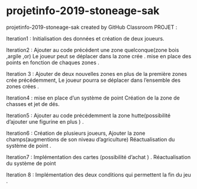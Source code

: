 # projetinfo-2019-stoneage-sak
projetinfo-2019-stoneage-sak created by GitHub Classroom
PROJET :

Iteration1 : 
Initialisation des données et création de deux  joueurs. 


Iteration2 : 
Ajouter au code précédent une zone quelconque(zone bois ,argile ,or) 
Le joueur peut se déplacer dans la zone crée . mise en place des points en fonction de chaques zones . 


Iteration 3 :
Ajouter de deux nouvelles zones en plus de la première zones crée précédemment,
Le joueur pourra se déplacer  dans l’ensemble des zones crées .


Iteration4 : 
mise en place d’un système de point 
Création de la zone de chasses  et jet de dés.


Iteration5 : 
Ajouter au code précédemment la zone hutte(possibilité d’ajouter  une figurine en plus ) . 


Iteration6 : 
Création de plusieurs joueurs,
Ajouter la zone champs(augmentions de son niveau d’agriculture) 
Réactualisation du système de point .


Iteration7 : 
Implémentation des cartes (possibilité d’achat ) . 
Réactualisation  du système de point 


Iteration 8 : 
Implémentation des deux conditions qui permettent la fin du jeu  .



